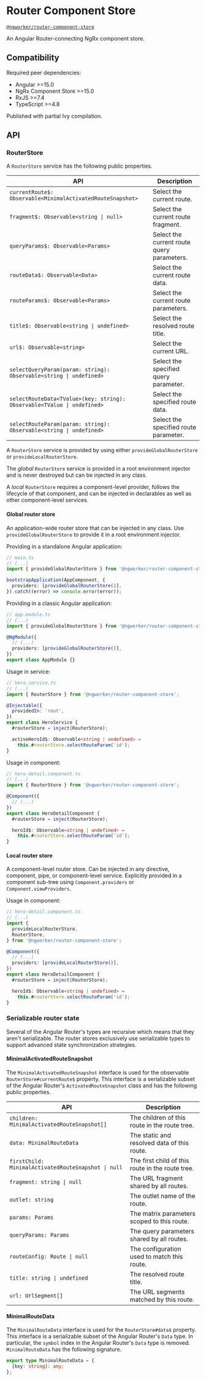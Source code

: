 # Router Component Store

[`@ngworker/router-component-store`](https://www.npmjs.com/package/@ngworker/router-component-store)

An Angular Router-connecting NgRx component store.

## Compatibility

Required peer dependencies:

- Angular >=15.0
- NgRx Component Store >=15.0
- RxJS >=7.4
- TypeScript >=4.8

Published with partial Ivy compilation.

## API

### RouterStore

A `RouterStore` service has the following public properties.

| API                                                                     | Description                                |
| ----------------------------------------------------------------------- | ------------------------------------------ |
| `currentRoute$: Observable<MinimalActivatedRouteSnapshot>`              | Select the current route.                  |
| `fragment$: Observable<string \| null>`                                 | Select the current route fragment.         |
| `queryParams$: Observable<Params>`                                      | Select the current route query parameters. |
| `routeData$: Observable<Data>`                                          | Select the current route data.             |
| `routeParams$: Observable<Params>`                                      | Select the current route parameters.       |
| `title$: Observable<string \| undefined>`                               | Select the resolved route title.           |
| `url$: Observable<string>`                                              | Select the current URL.                    |
| `selectQueryParam(param: string): Observable<string \| undefined>`      | Select the specified query parameter.      |
| `selectRouteData<TValue>(key: string): Observable<TValue \| undefined>` | Select the specified route data.           |
| `selectRouteParam(param: string): Observable<string \| undefined>`      | Select the specified route parameter.      |

A `RouterStore` service is provided by using either `provideGlobalRouterStore` or `provideLocalRouterStore`.

The _global_ `RouterStore` service is provided in a root environment injector and is never destroyed but can be injected in any class.

A _local_ `RouterStore` requires a component-level provider, follows the
lifecycle of that component, and can be injected in declarables as well as
other component-level services.

#### Global router store

An application-wide router store that can be injected in any class. Use
`provideGlobalRouterStore` to provide it in a root environment injector.

Providing in a standalone Angular application:

```typescript
// main.ts
// (...)
import { provideGlobalRouterStore } from '@ngworker/router-component-store';

bootstrapApplication(AppComponent, {
  providers: [provideGlobalRouterStore()],
}).catch((error) => console.error(error));
```

Providing in a classic Angular application:

```typescript
// app.module.ts
// (...)
import { provideGlobalRouterStore } from '@ngworker/router-component-store';

@NgModule({
  // (...)
  providers: [provideGlobalRouterStore()],
})
export class AppModule {}
```

Usage in service:

```typescript
// hero.service.ts
// (...)
import { RouterStore } from '@ngworker/router-component-store';

@Injectable({
  providedIn: 'root',
})
export class HeroService {
  #routerStore = inject(RouterStore);

  activeHeroId$: Observable<string | undefined> =
    this.#routerStore.selectRouteParam('id');
}
```

Usage in component:

```typescript
// hero-detail.component.ts
// (...)
import { RouterStore } from '@ngworker/router-component-store';

@Component({
  // (...)
})
export class HeroDetailComponent {
  #routerStore = inject(RouterStore);

  heroId$: Observable<string | undefined> =
    this.#routerStore.selectRouteParam('id');
}
```

#### Local router store

A component-level router store. Can be injected in any directive, component,
pipe, or component-level service. Explicitly provided in a component sub-tree
using `Component.providers` or `Component.viewProviders`.

Usage in component:

```typescript
// hero-detail.component.ts
// (...)
import {
  provideLocalRouterStore,
  RouterStore,
} from '@ngworker/router-component-store';

@Component({
  // (...)
  providers: [provideLocalRouterStore()],
})
export class HeroDetailComponent {
  #routerStore = inject(RouterStore);

  heroId$: Observable<string | undefined> =
    this.#routerStore.selectRouteParam('id');
}
```

### Serializable router state

Several of the Angular Router's types are recursive which means that they aren't serializable. The router stores exclusively use serializable types to support advanced state synchronization strategies.

#### MinimalActivatedRouteSnapshot

The `MinimalActivatedRouteSnapshot` interface is used for the observable `RouterStore#currentRoute$` property. This interface is a serializable subset of the Angular Router's `ActivatedRouteSnapshot` class and has the following public properties.

| API                                                 | Description                                      |
| --------------------------------------------------- | ------------------------------------------------ |
| `children: MinimalActivatedRouteSnapshot[]`         | The children of this route in the route tree.    |
| `data: MinimalRouteData`                            | The static and resolved data of this route.      |
| `firstChild: MinimalActivatedRouteSnapshot \| null` | The first child of this route in the route tree. |
| `fragment: string \| null`                          | The URL fragment shared by all routes.           |
| `outlet: string`                                    | The outlet name of the route.                    |
| `params: Params`                                    | The matrix parameters scoped to this route.      |
| `queryParams: Params`                               | The query parameters shared by all routes.       |
| `routeConfig: Route \| null`                        | The configuration used to match this route.      |
| `title: string \| undefined`                        | The resolved route title.                        |
| `url: UrlSegment[]`                                 | The URL segments matched by this route.          |

#### MinimalRouteData

The `MinimalRouteData` interface is used for the `RouterStore#data$` property. This interface is a serializable subset of the Angular Router's `Data` type. In particular, the `symbol` index in the Angular Router's `Data` type is removed. `MinimalRouteData` has the following signature.

```typescript
export type MinimalRouteData = {
  [key: string]: any;
};
```
